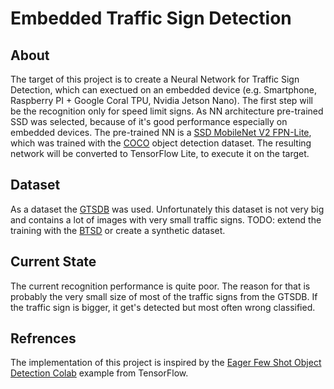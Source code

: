 # Embedded Traffic Sign Detection
## About
The target of this project is to create a Neural Network for Traffic Sign Detection, 
which can exectued on an embedded device 
(e.g. Smartphone, Raspberry PI + Google Coral TPU, Nvidia Jetson Nano). 
The first step will be the recognition only for speed limit signs. 
As NN architecture pre-trained SSD was selected, because of it's good performance especially on embedded devices.
The pre-trained NN is a [SSD MobileNet V2 FPN-Lite](https://hub.tensorflow.google.cn/tensorflow/ssd_mobilenet_v2/fpnlite_640x640/1), 
which was trained with the [COCO](https://cocodataset.org/#home) object detection dataset. 
The resulting network will be converted to TensorFlow Lite, to execute it on the target. 

## Dataset
As a dataset the [GTSDB](https://benchmark.ini.rub.de/gtsdb_dataset.html) was used. 
Unfortunately this dataset is not very big and contains a lot of images with very small traffic signs. 
TODO: extend the training with the [BTSD](https://btsd.ethz.ch/shareddata/) or create a synthetic dataset.  

## Current State
The current recognition performance is quite poor. 
The reason for that is probably the very small size of most of the traffic signs from the GTSDB. 
If the traffic sign is bigger, it get's detected but most often wrong classified. 


## Refrences
The implementation of this project is inspired by the 
[Eager Few Shot Object Detection Colab](https://github.com/tensorflow/models/blob/master/research/object_detection/colab_tutorials/eager_few_shot_od_training_tf2_colab.ipynb)
example from TensorFlow. 

